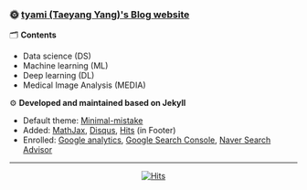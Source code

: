 ### 🌞 [tyami (Taeyang Yang)'s Blog website](https://tyami.github.io/)  

🗂 **Contents**
  - Data science (DS)
  - Machine learning (ML)
  - Deep learning (DL)
  - Medical Image Analysis (MEDIA)

⚙ **Developed and maintained based on Jekyll**
  - Default theme: [Minimal-mistake](https://mmistakes.github.io/minimal-mistakes/)
  - Added: [MathJax](https://www.mathjax.org/), [Disqus](https://disqus.com/), [Hits](https://hits.seeyoufarm.com/) (in Footer)
  - Enrolled: [Google analytics](https://analytics.google.com/analytics/web/#/), [Google Search Console](https://search.google.com/search-console/about), [Naver Search Advisor](https://searchadvisor.naver.com/)

---

<div align=center>
  
[![Hits](https://hits.seeyoufarm.com/api/count/incr/badge.svg?url=https%3A%2F%2Ftyami.github.io&count_bg=%2379C83D&title_bg=%23555555&icon=&icon_color=%23E7E7E7&title=hits&edge_flat=false)](https://hits.seeyoufarm.com)

</div>
